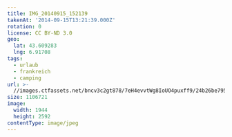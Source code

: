 ```yaml
---
title: IMG_20140915_152139
takenAt: '2014-09-15T13:21:39.000Z'
rotation: 0
license: CC BY-ND 3.0
geo:
  lat: 43.609283
  lng: 6.91708
tags:
  - urlaub
  - frankreich
  - camping
url: >-
  //images.ctfassets.net/bncv3c2gt878/7eH4evvtWg8IoUO4puxff9/24b26be795e73668a62328efef12044d/img_20140915_152139_28234149691_o
size: 1106721
image:
  width: 1944
  height: 2592
contentType: image/jpeg
---
```


